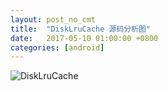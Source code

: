 ```yaml
---
layout: post_no_cmt
title:  "DiskLruCache 源码分析图"
date:   2017-05-10 01:00:00 +0800
categories: [android]
---
```

![DiskLruCache](https://img-blog.csdnimg.cn/2020061213111171.png?x-oss-process=image/watermark,type_ZmFuZ3poZW5naGVpdGk,shadow_10,text_aHR0cHM6Ly9ibG9nLmNzZG4ubmV0L3d5enhrODg4,size_16,color_FFFFFF,t_70#pic_center)